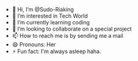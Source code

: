 - 👋 Hi, I’m @Sudo-Riaking
- 👀 I’m interested in Tech World
- 🌱 I’m currently learning coding
- 💞️ I’m looking to collaborate on a special project
- 📫 How to reach me is by sending me a mail
- 😄 Pronouns: Her
- ⚡ Fun fact: I'm always asleep haha.

<!---
Sudo-Riaking/Sudo-Riaking is a ✨ special ✨ repository because its `README.md` (this file) appears on your GitHub profile.
You can click the Preview link to take a look at your changes.
--->
